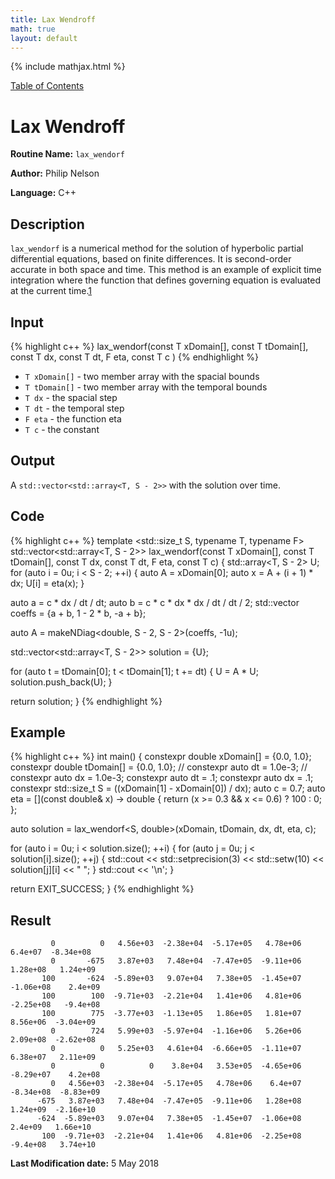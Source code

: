 ```yaml
---
title: Lax Wendroff
math: true
layout: default
---
```


{% include mathjax.html %}

<a href="https://philipnelson5.github.io/MATH5620/SoftwareManual"> Table of Contents </a>
# Lax Wendroff

**Routine Name:** `lax_wendorf`

**Author:** Philip Nelson

**Language:** C++

## Description

`lax_wendorf` is a numerical method for the solution of hyperbolic partial differential equations, based on finite differences. It is second-order accurate in both space and time. This method is an example of explicit time integration where the function that defines governing equation is evaluated at the current time.[1](https://en.wikipedia.org/wiki/Lax–Wendroff_method)

## Input

{% highlight c++ %}
lax_wendorf(const T xDomain[],
          const T tDomain[],
          const T dx,
          const T dt,
          F eta,
          const T c
         )
{% endhighlight %}

* `T xDomain[]` - two member array with the spacial bounds
* `T tDomain[]` - two member array with the temporal bounds
* `T dx` - the spacial step
* `T dt` - the temporal step
* `F eta` - the function eta
* `T c` - the constant

## Output

A `std::vector<std::array<T, S - 2>>` with the solution over time.

## Code
{% highlight c++ %}
template <std::size_t S, typename T, typename F>
std::vector<std::array<T, S - 2>> lax_wendorf(const T xDomain[],
                                            const T tDomain[],
                                            const T dx,
                                            const T dt,
                                            F eta,
                                            const T c)
{
  std::array<T, S - 2> U;
  for (auto i = 0u; i < S - 2; ++i)
  {
    auto A = xDomain[0];
    auto x = A + (i + 1) * dx;
    U[i] = eta(x);
  }

  auto a = c * dx / dt / dt;
  auto b = c * c * dx * dx / dt / dt / 2;
  std::vector<double> coeffs = {a + b, 1 - 2 * b, -a + b};

  auto A = makeNDiag<double, S - 2, S - 2>(coeffs, -1u);

  std::vector<std::array<T, S - 2>> solution = {U};

  for (auto t = tDomain[0]; t < tDomain[1]; t += dt)
  {
    U = A * U;
    solution.push_back(U);
  }

  return solution;
}
{% endhighlight %}

## Example
{% highlight c++ %}
int main()
{
  constexpr double xDomain[] = {0.0, 1.0};
  constexpr double tDomain[] = {0.0, 1.0};
  // constexpr auto dt = 1.0e-3;
  // constexpr auto dx = 1.0e-3;
  constexpr auto dt = .1;
  constexpr auto dx = .1;
  constexpr std::size_t S = ((xDomain[1] - xDomain[0]) / dx);
  auto c = 0.7;
  auto eta = [](const double& x) -> double {
    return (x >= 0.3 && x <= 0.6) ? 100 : 0;
  };

  auto solution = lax_wendorf<S, double>(xDomain, tDomain, dx, dt, eta, c);

  for (auto i = 0u; i < solution.size(); ++i)
  {
    for (auto j = 0u; j < solution[i].size(); ++j)
    {
      std::cout << std::setprecision(3) << std::setw(10) << solution[j][i]
                << " ";
    }
    std::cout << '\n';
  }

  return EXIT_SUCCESS;
}
{% endhighlight %}

## Result
```
         0          0   4.56e+03  -2.38e+04  -5.17e+05   4.78e+06    6.4e+07  -8.34e+08
         0       -675   3.87e+03   7.48e+04  -7.47e+05  -9.11e+06   1.28e+08   1.24e+09
       100       -624  -5.89e+03   9.07e+04   7.38e+05  -1.45e+07  -1.06e+08    2.4e+09
       100        100  -9.71e+03  -2.21e+04   1.41e+06   4.81e+06  -2.25e+08   -9.4e+08
       100        775  -3.77e+03  -1.13e+05   1.86e+05   1.81e+07   8.56e+06  -3.04e+09
         0        724   5.99e+03  -5.97e+04  -1.16e+06   5.26e+06   2.09e+08  -2.62e+08
         0          0   5.25e+03   4.61e+04  -6.66e+05  -1.11e+07   6.38e+07   2.11e+09
         0          0          0    3.8e+04   3.53e+05  -4.65e+06  -8.29e+07    4.2e+08
         0   4.56e+03  -2.38e+04  -5.17e+05   4.78e+06    6.4e+07  -8.34e+08  -8.83e+09
      -675   3.87e+03   7.48e+04  -7.47e+05  -9.11e+06   1.28e+08   1.24e+09  -2.16e+10
      -624  -5.89e+03   9.07e+04   7.38e+05  -1.45e+07  -1.06e+08    2.4e+09   1.66e+10
       100  -9.71e+03  -2.21e+04   1.41e+06   4.81e+06  -2.25e+08   -9.4e+08   3.74e+10
```

**Last Modification date:** 5 May 2018
